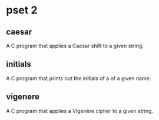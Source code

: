 # pset 2

## caesar

A C program that applies a Caesar shift to a given string.

## initials

A C program that prints out the initials of a of a given name.

## vigenere

A C program that applies a Vigenère cipher to a given string.
